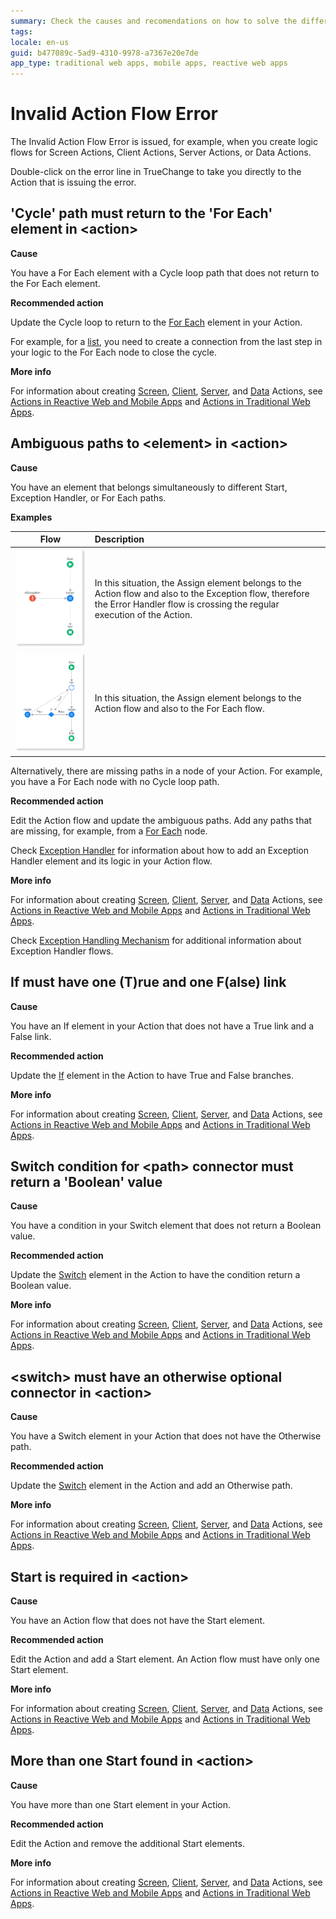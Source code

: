 ```yaml
---
summary: Check the causes and recomendations on how to solve the different Invalid Action Flow TrueChange errors
tags:
locale: en-us
guid: b477089c-5ad9-4310-9978-a7367e20e7de
app_type: traditional web apps, mobile apps, reactive web apps
---
```


# Invalid Action Flow Error

The Invalid Action Flow Error is issued, for example, when you create logic flows for Screen Actions, Client Actions, Server Actions, or Data Actions. 

Double-click on the error line in TrueChange to take you directly to the Action that is issuing the error.

## 'Cycle' path must return to the 'For Each' element in &lt;action>

**Cause**

You have a For Each element with a Cycle loop path that does not return to the For Each element.

**Recommended action**

Update the Cycle loop to return to the [For Each](../../../ref/lang/auto/Class.For%20Each.final.md) element in your Action. 

For example, for a [list](../../../develop/logic/list-iterate.md), you need to create a connection from the last step in your logic to the For Each node to close the cycle.

**More info**

For information about creating [Screen](../../../ref/lang/auto/Class.Screen%20Action.final.md), [Client](../../../ref/lang/auto/Class.Client%20Action.final.md), [Server](../../../ref/lang/auto/Class.Server%20Action.final.md), and [Data](../../../ref/lang/auto/Class.Data%20Action.final.md) Actions, see [Actions in Reactive Web and Mobile Apps](../../../develop/logic/actions.md) and [Actions in Traditional Web Apps](../../../develop/logic/action-web.md).

## Ambiguous paths to &lt;element> in &lt;action>

**Cause**

You have an element that belongs simultaneously to different Start, Exception Handler, or For Each paths.

**Examples**  

| Flow        | Description  |
|:-----------:|:-------------|
| ![](images/ambiguous-paths-1.png) | In this situation, the Assign element belongs to the Action flow and also to the Exception flow, therefore the Error Handler flow is crossing the regular execution of the Action. |
| ![](images/ambiguous-paths-2.png) | In this situation, the Assign element belongs to the Action flow and also to the For Each flow. |

Alternatively, there are missing paths in a node of your Action. For example, you have a For Each node with no Cycle loop path.

**Recommended action**

Edit the Action flow and update the ambiguous paths. Add any paths that are missing, for example, from a [For Each](../../../ref/lang/auto/Class.For%20Each.final.md) node. 

Check [Exception Handler](../../../ref/lang/auto/Class.Exception%20Handler.final.md) for information about how to add an Exception Handler element and its logic in your Action flow. 

**More info**

For information about creating [Screen](../../../ref/lang/auto/Class.Screen%20Action.final.md), [Client](../../../ref/lang/auto/Class.Client%20Action.final.md), [Server](../../../ref/lang/auto/Class.Server%20Action.final.md), and [Data](../../../ref/lang/auto/Class.Data%20Action.final.md) Actions, see [Actions in Reactive Web and Mobile Apps](../../../develop/logic/actions.md) and [Actions in Traditional Web Apps](../../../develop/logic/action-web.md).

Check [Exception Handling Mechanism](../../../develop/logic/exceptions/handling-mechanism.md) for additional information about Exception Handler flows.

## If must have one (T)rue and one F(alse) link
  
**Cause**

You have an If element in your Action that does not have a True link and a False link.

**Recommended action**

Update the [If](../../../ref/lang/auto/Class.If.final.md) element in the Action to have True and False branches.

**More info**

For information about creating [Screen](../../../ref/lang/auto/Class.Screen%20Action.final.md), [Client](../../../ref/lang/auto/Class.Client%20Action.final.md), [Server](../../../ref/lang/auto/Class.Server%20Action.final.md), and [Data](../../../ref/lang/auto/Class.Data%20Action.final.md) Actions, see [Actions in Reactive Web and Mobile Apps](../../../develop/logic/actions.md) and [Actions in Traditional Web Apps](../../../develop/logic/action-web.md).

## Switch condition for &lt;path> connector must return a 'Boolean' value
  
**Cause**

You have a condition in your Switch element that does not return a Boolean value.

**Recommended action**

Update the [Switch](../../../ref/lang/auto/Class.Switch.final.md) element in the Action to have the condition return a Boolean value.

**More info**

For information about creating [Screen](../../../ref/lang/auto/Class.Screen%20Action.final.md), [Client](../../../ref/lang/auto/Class.Client%20Action.final.md), [Server](../../../ref/lang/auto/Class.Server%20Action.final.md), and [Data](../../../ref/lang/auto/Class.Data%20Action.final.md) Actions, see [Actions in Reactive Web and Mobile Apps](../../../develop/logic/actions.md) and [Actions in Traditional Web Apps](../../../develop/logic/action-web.md).

## &lt;switch> must have an otherwise optional connector in &lt;action>
  
**Cause**

You have a Switch element in your Action that does not have the Otherwise path.

**Recommended action**

Update the [Switch](../../../ref/lang/auto/Class.Switch.final.md) element in the Action and add an Otherwise path.

**More info**

For information about creating [Screen](../../../ref/lang/auto/Class.Screen%20Action.final.md), [Client](../../../ref/lang/auto/Class.Client%20Action.final.md), [Server](../../../ref/lang/auto/Class.Server%20Action.final.md), and [Data](../../../ref/lang/auto/Class.Data%20Action.final.md) Actions, see [Actions in Reactive Web and Mobile Apps](../../../develop/logic/actions.md) and [Actions in Traditional Web Apps](../../../develop/logic/action-web.md).

## Start is required in &lt;action>

**Cause**

You have an Action flow that does not have the Start element.

**Recommended action**

Edit the Action and add a Start element. An Action flow must have only one Start element.

**More info**

For information about creating [Screen](../../../ref/lang/auto/Class.Screen%20Action.final.md), [Client](../../../ref/lang/auto/Class.Client%20Action.final.md), [Server](../../../ref/lang/auto/Class.Server%20Action.final.md), and [Data](../../../ref/lang/auto/Class.Data%20Action.final.md) Actions, see [Actions in Reactive Web and Mobile Apps](../../../develop/logic/actions.md) and [Actions in Traditional Web Apps](../../../develop/logic/action-web.md).

## More than one Start found in &lt;action>

**Cause**

You have more than one Start element in your Action.

**Recommended action**

Edit the Action and remove the additional Start elements.

**More info**

For information about creating [Screen](../../../ref/lang/auto/Class.Screen%20Action.final.md), [Client](../../../ref/lang/auto/Class.Client%20Action.final.md), [Server](../../../ref/lang/auto/Class.Server%20Action.final.md), and [Data](../../../ref/lang/auto/Class.Data%20Action.final.md) Actions, see [Actions in Reactive Web and Mobile Apps](../../../develop/logic/actions.md) and [Actions in Traditional Web Apps](../../../develop/logic/action-web.md).

